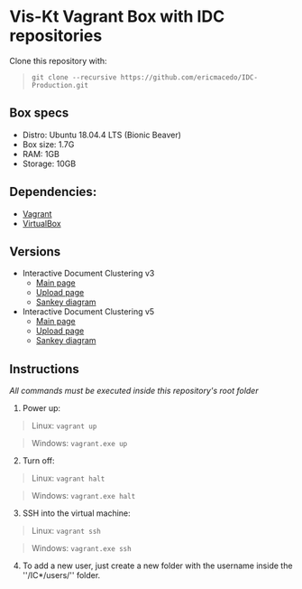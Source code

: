 # Vis-Kt Vagrant Box with IDC repositories

Clone this repository with:
> ```git clone --recursive https://github.com/ericmacedo/IDC-Production.git```

## Box specs

* Distro: Ubuntu 18.04.4 LTS (Bionic Beaver)
* Box size: 1.7G
* RAM: 1GB
* Storage: 10GB

## Dependencies:

* [Vagrant](https://www.vagrantup.com/)
* [VirtualBox](https://www.virtualbox.org/)

## Versions

* Interactive Document Clustering v3
    * [Main page](localhost:8080/IC3/index.html)
    * [Upload page](localhost:8080/IC3/upload.html)
    * [Sankey diagram](localhost:8080/IC3/upload.html)
* Interactive Document Clustering v5
    * [Main page](localhost:8080/IC5/index.html)
    * [Upload page](localhost:8080/IC5/upload.html)
    * [Sankey diagram](localhost:8080/IC5/upload.html)

## Instructions 
*All commands must be executed inside this repository's root folder*

1) Power up:

> Linux:    ```vagrant up```

> Windows: ```vagrant.exe up```

2) Turn off:

> Linux:    ```vagrant halt```

> Windows: ```vagrant.exe halt```

3) SSH into the virtual machine:

> Linux:    ```vagrant ssh```

> Windows: ```vagrant.exe ssh```

4) To add a new user, just create a new folder with the username inside the ''/IC*/users/'' folder.
